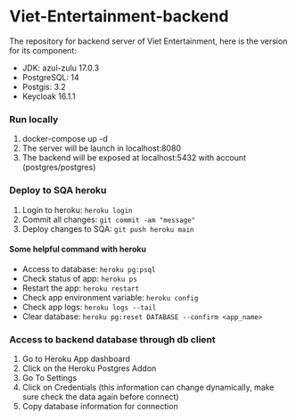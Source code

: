 # Viet-Entertainment-backend

The repository for backend server of Viet Entertainment, here is the version for its component:
  - JDK: azul-zulu 17.0.3
  - PostgreSQL: 14
  - Postgis: 3.2
  - Keycloak 16.1.1 

### Run locally
1. docker-compose up -d
2. The server will be launch in localhost:8080
3. The backend will be exposed at localhost:5432 with account (postgres/postgres)

### Deploy to SQA heroku 
1. Login to heroku: `heroku login`
2. Commit all changes: `git commit -am "message"`
3. Deploy changes to SQA: `git push heroku main`


#### Some helpful command with heroku
* Access to database: `heroku pg:psql`
* Check status of app: `heroku ps`
* Restart the app: `heroku restart`
* Check app environment variable: `heroku config` 
* Check app logs: `heroku logs --tail`
* Clear database: `heroku pg:reset DATABASE --confirm <app_name>`

### Access to backend database through db client
1. Go to Heroku App dashboard
2. Click on the Heroku Postgres Addon
3. Go To Settings
4. Click on Credentials (this information can change dynamically, make sure check the data again before connect)
5. Copy database information for connection
